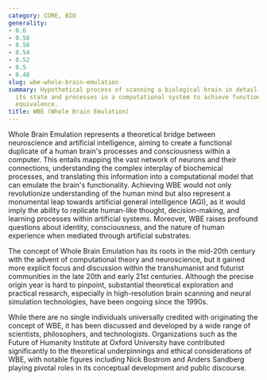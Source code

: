 ```yaml
---
category: CORE, BIO
generality:
- 0.6
- 0.58
- 0.56
- 0.54
- 0.52
- 0.5
- 0.48
slug: wbe-whole-brain-emulation
summary: Hypothetical process of scanning a biological brain in detail and replicating
  its state and processes in a computational system to achieve functional and experiential
  equivalence.
title: WBE (Whole Brain Emulation)
---
```


Whole Brain Emulation represents a theoretical bridge between neuroscience and artificial intelligence, aiming to create a functional duplicate of a human brain's processes and consciousness within a computer. This entails mapping the vast network of neurons and their connections, understanding the complex interplay of biochemical processes, and translating this information into a computational model that can emulate the brain's functionality. Achieving WBE would not only revolutionize understanding of the human mind but also represent a monumental leap towards artificial general intelligence (AGI), as it would imply the ability to replicate human-like thought, decision-making, and learning processes within artificial systems. Moreover, WBE raises profound questions about identity, consciousness, and the nature of human experience when mediated through artificial substrates.

The concept of Whole Brain Emulation has its roots in the mid-20th century with the advent of computational theory and neuroscience, but it gained more explicit focus and discussion within the transhumanist and futurist communities in the late 20th and early 21st centuries. Although the precise origin year is hard to pinpoint, substantial theoretical exploration and practical research, especially in high-resolution brain scanning and neural simulation technologies, have been ongoing since the 1990s.

While there are no single individuals universally credited with originating the concept of WBE, it has been discussed and developed by a wide range of scientists, philosophers, and technologists. Organizations such as the Future of Humanity Institute at Oxford University have contributed significantly to the theoretical underpinnings and ethical considerations of WBE, with notable figures including Nick Bostrom and Anders Sandberg playing pivotal roles in its conceptual development and public discourse.